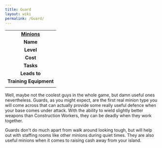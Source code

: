 ```yaml
---
title: Guard
layout: wiki
permalink: /Guard/
---
```


|                                                 |
|:-----------------------------------------------:|
| **[Minions](/List_of_Minion_Types "wikilink")** |
|                    **Name**                     |
|                    **Level**                    |
|                    **Cost**                     |
|                    **Tasks**                    |
|                  **Leads to**                   |
|             **Training Equipment**              |
|                                                 |

Well, maybe not the coolest guys in the whole game, but damn useful ones
nevertheless. Guards, as you might expect, are the first real minion
type you will come across that can actually provide some really useful
defence when your base comes under attack. With the ability to wield
slightly better weapons than Construction Workers, they can be deadly
when they work together.

Guards don't do much apart from walk around looking tough, but will help
out with staffing rooms like other minions during quiet times. They are
also useful minions when it comes to raising cash away from your island.